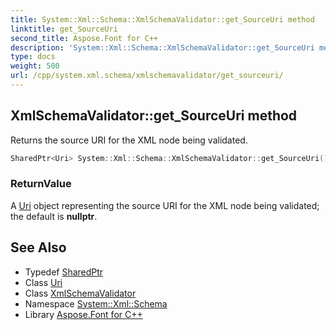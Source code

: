 ```yaml
---
title: System::Xml::Schema::XmlSchemaValidator::get_SourceUri method
linktitle: get_SourceUri
second_title: Aspose.Font for C++
description: 'System::Xml::Schema::XmlSchemaValidator::get_SourceUri method. Returns the source URI for the XML node being validated in C++.'
type: docs
weight: 500
url: /cpp/system.xml.schema/xmlschemavalidator/get_sourceuri/
---
```

## XmlSchemaValidator::get_SourceUri method


Returns the source URI for the XML node being validated.

```cpp
SharedPtr<Uri> System::Xml::Schema::XmlSchemaValidator::get_SourceUri()
```


### ReturnValue

A [Uri](../../../system/uri/) object representing the source URI for the XML node being validated; the default is **nullptr**.

## See Also

* Typedef [SharedPtr](../../../system/sharedptr/)
* Class [Uri](../../../system/uri/)
* Class [XmlSchemaValidator](../)
* Namespace [System::Xml::Schema](../../)
* Library [Aspose.Font for C++](../../../)
